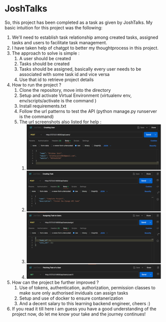 # JoshTalks
So, this project has been completed as a task as given by JoshTalks. My basic intuition for this project was the following:
1. We'll need to establish task relationship among created tasks, assigned tasks and users to facilitate task management. 
2. I have taken help of chatgpt to better my thoughtprocess in this project. 
3. The approach to solve is simple : 
   1. A user should be created
   2. Tasks should be created
   3. Tasks should be assigned, basically every user needs to be associated with some task id and vice versa
   4. Use that id to retrieve project details
4. How to run the project ?
   1. Clone the repository, move into the directory
   2. Setup and activate Virtual Environment (virtualenv env, env/scripts/activate is the command )
   3. Install requirements.txt
   4. Follow the url patterns to test the API (python manage.py runserver is the command)
   5. The url screenshots also listed for help :
      1. ![Creating User](image.png)
      2. ![Creating Task](image-1.png)
      3. ![Assigning Task to User](image-2.png)
      4. ![Retrieving Task of a User](image-3.png)
5. How can the project be further improved ?
   1. Use of tokens, authentication, authorization, permission classes to make sure only authorised inviduals can assign tasks
   2. Setup and use of docker to ensure contanerization
   3. And a decent salary to this learning backend engineer, cheers :)
6. If you read it till here i am guess you have a good understanding of the project now, do let me know your take and the journey continues!